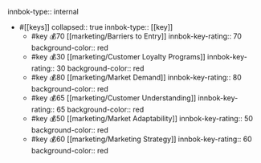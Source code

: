 innbok-type:: internal
- #[[keys]]
  collapsed:: true
  innbok-type:: [[key]]
  - #key 💰70 [[marketing/Barriers to Entry]]
    innbok-key-rating:: 70
    background-color:: red
  - #key 💰30 [[marketing/Customer Loyalty Programs]]
    innbok-key-rating:: 30
    background-color:: red
  - #key 💰80 [[marketing/Market Demand]]
    innbok-key-rating:: 80
    background-color:: red
  - #key 💰65 [[marketing/Customer Understanding]]
    innbok-key-rating:: 65
    background-color:: red
  - #key 💰50 [[marketing/Market Adaptability]]
    innbok-key-rating:: 50
    background-color:: red
  - #key 💰60 [[marketing/Marketing Strategy]]
    innbok-key-rating:: 60
    background-color:: red



